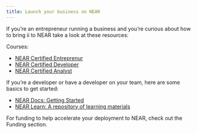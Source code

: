 ```yaml
---
title: Launch your business on NEAR
---
```


If you’re an entrepreneur running a business and you’re curious about how to bring ii to NEAR take a look at these resources:

Courses:

- [NEAR Certified Entreprenur](https://www.near.university/courses/near-certified-entrepreneur)
- [NEAR Certified Developer](https://www.near.university/courses/near-certified-developer)
- [NEAR Certified Analyst](https://www.near.university/courses/near-certified-analyst)

If you’re a developer or have a developer on your team, here are some basics to get started:

- [NEAR Docs: Getting Started](https://docs.near.org/docs/develop/basics/react/getting-started)
- [NEAR Learn: A repository of learning materials](https://github.com/Learn-NEAR)

For funding to help accelerate your deployment to NEAR, check out the Funding section.
